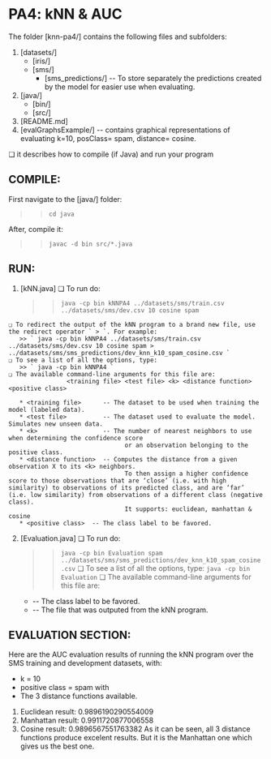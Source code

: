 PA4: kNN & AUC
===============	


The folder [knn-pa4/] contains the following files and subfolders: 
   1. [datasets/]
       * [iris/]
       * [sms/]
           - [sms_predictions/]  -- To store separately the predictions created by the model for easier use when evaluating.
   2. [java/]
       * [bin/]
       * [src/] 
   3. [README.md]
   4. [evalGraphsExample/] -- contains graphical representations of evaluating k=10, posClass= spam, distance= cosine. 


❏	it describes how to compile (if Java) and run your program

## COMPILE:
First navigate to the [java/] folder: 
  >> ` cd java `

After, compile it:
  >> ` javac -d bin src/*.java ` 

## RUN:

   1. [kNN.java]
    ❏ To run do:
       >> ` java -cp bin kNNPA4 ../datasets/sms/train.csv ../datasets/sms/dev.csv 10 cosine spam `
    
    ❏ To redirect the output of the kNN program to a brand new file, use the redirect operator ` > `. For example: 
       >> ` java -cp bin kNNPA4 ../datasets/sms/train.csv ../datasets/sms/dev.csv 10 cosine spam > ../datasets/sms/sms_predictions/dev_knn_k10_spam_cosine.csv `
    ❏ To see a list of all the options, type: 
       >> ` java -cp bin kNNPA4 `
    ❏ The available command-line arguments for this file are: 
                    <training file> <test file> <k> <distance function> <positive class>

       * <training file>      -- The dataset to be used when training the model (labeled data). 
       * <test file>          -- The dataset used to evaluate the model. Simulates new unseen data. 
       * <k>                  -- The number of nearest neighbors to use when determining the confidence score 
                                    or an observation belonging to the positive class. 
       * <distance function>  -- Computes the distance from a given observation X to its <k> neighbors. 
                                    To then assign a higher confidence score to those observations that are ‘close’ (i.e. with high similarity) to observations of its predicted class, and are ‘far’ (i.e. low similarity) from observations of a different class (negative class).
                                    It supports: euclidean, manhattan & cosine
       * <positive class>  -- The class label to be favored. 


   2. [Evaluation.java]
    ❏ To run do: 
       >> ` java -cp bin Evaluation spam ../datasets/sms/sms_predictions/dev_knn_k10_spam_cosine.csv `
    ❏ To see a list of all the options, type:
       >> ` java -cp bin Evaluation `
    ❏ The available command-line arguments for this file are: 
                    <positive class> <file>
                    
       * <positive class>  -- The class label to be favored.
       * <file>            -- The file that was outputed from the kNN program. 


## EVALUATION SECTION:
Here are the AUC evaluation results of running the kNN program over the SMS 
training and development datasets, with: 
   * k = 10
   * positive class = spam
   with
   * The 3 distance functions available. 

   1. Euclidean result: 0.9896190290554009
   2. Manhattan result: 0.9911720877006558
   3. Cosine result:    0.9896567551763382
As it can be seen, all 3 distance functions produce excelent results. 
But it is the Manhattan one which gives us the best one. 



